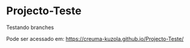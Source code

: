 # Projecto-Teste
 Testando branches
 
 Pode ser acessado em:  https://creuma-kuzola.github.io/Projecto-Teste/
